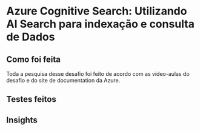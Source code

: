 # Azure Cognitive Search: Utilizando AI Search para indexação e consulta de Dados

## Como foi feita
Toda a pesquisa desse desafio foi feito de acordo com as video-aulas do desafio e do site de documentation da Azure.

## Testes feitos

## Insights
